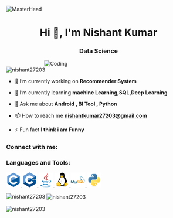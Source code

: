 ![MasterHead](https://nielseniq.com/wp-content/uploads/sites/4/2021/02/data-science-icon-animation-banner-clockwise-4.gif)
<h1 align="center">Hi 👋, I'm Nishant Kumar</h1>
<h3 align="center">Data Science</h3>
<img align="right" alt="Coding" width="400" src="https://stemettes.org/zine/wp-content/uploads/sites/3/2021/12/ai-gif.gif">

<p align="left"> <img src="https://komarev.com/ghpvc/?username=nishant27203&label=Profile%20views&color=0e75b6&style=flat" alt="nishant27203" /> </p>

- 🔭 I’m currently working on **Recommender System**

- 🌱 I’m currently learning **machine Learning,SQL,Deep Learning**

- 💬 Ask me about **Android , BI Tool , Python**

- 📫 How to reach me **nishantkumar27203@gmail.com**

- ⚡ Fun fact **I think i am Funny**

<h3 align="left">Connect with me:</h3>
<p align="left">
</p>

<h3 align="left">Languages and Tools:</h3>
<p align="left"> <a href="https://www.cprogramming.com/" target="_blank" rel="noreferrer"> <img src="https://raw.githubusercontent.com/devicons/devicon/master/icons/c/c-original.svg" alt="c" width="40" height="40"/> </a> <a href="https://www.w3schools.com/cpp/" target="_blank" rel="noreferrer"> <img src="https://raw.githubusercontent.com/devicons/devicon/master/icons/cplusplus/cplusplus-original.svg" alt="cplusplus" width="40" height="40"/> </a> <a href="https://www.java.com" target="_blank" rel="noreferrer"> <img src="https://raw.githubusercontent.com/devicons/devicon/master/icons/java/java-original.svg" alt="java" width="40" height="40"/> </a> <a href="https://www.linux.org/" target="_blank" rel="noreferrer"> <img src="https://raw.githubusercontent.com/devicons/devicon/master/icons/linux/linux-original.svg" alt="linux" width="40" height="40"/> </a> <a href="https://www.mysql.com/" target="_blank" rel="noreferrer"> <img src="https://raw.githubusercontent.com/devicons/devicon/master/icons/mysql/mysql-original-wordmark.svg" alt="mysql" width="40" height="40"/> </a> <a href="https://www.python.org" target="_blank" rel="noreferrer"> <img src="https://raw.githubusercontent.com/devicons/devicon/master/icons/python/python-original.svg" alt="python" width="40" height="40"/> </a> </p>

<p><img align="left" src="https://github-readme-stats.vercel.app/api/top-langs?username=nishant27203&show_icons=true&locale=en&layout=compact" alt="nishant27203" /></p>

<p>&nbsp;<img align="center" src="https://github-readme-stats.vercel.app/api?username=nishant27203&show_icons=true&locale=en" alt="nishant27203" /></p>

<p><img align="center" src="https://github-readme-streak-stats.herokuapp.com/?user=nishant27203&" alt="nishant27203" /></p>

